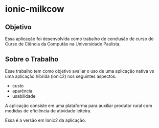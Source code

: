 # ionic-milkcow

## Objetivo
Essa aplicação foi desenvolvida como trabalho de conclusão de curso do Curso de Ciência da Computão na Universidade Paulista.

## Sobre o Trabalho
Esse trabalho tem como objetivo avaliar o uso de uma aplicação nativa vs uma aplicação híbrida (ionic2) nos seguintes aspectos.
 -  custo
 - aparência
 - usabilidade
 
A aplicação consiste em uma plataforma para auxiliar produtor rural com medidas de eficiência de atividade leiteira.

Essa é a versão em Ionic2 da aplicação.

